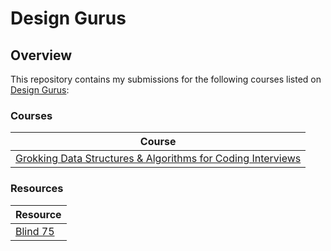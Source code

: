 # Design Gurus

## Overview
This repository contains my submissions for the following courses listed on [Design Gurus](https://www.designgurus.io/):

### Courses
| Course                                                                                                                                                                        |
|-------------------------------------------------------------------------------------------------------------------------------------------------------------------------------|
| [Grokking Data Structures & Algorithms for Coding Interviews](https://github.com/shumarb/designgurus/blob/main/grokking-data-structures-and-algorithms-for-coding-interviews) |

### Resources
| Resource                                                                      |
|-------------------------------------------------------------------------------|
| [Blind 75](https://github.com/shumarb/leetcode/blob/main/readmes/blind-75.md) |
